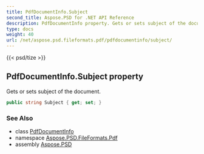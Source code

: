```yaml
---
title: PdfDocumentInfo.Subject
second_title: Aspose.PSD for .NET API Reference
description: PdfDocumentInfo property. Gets or sets subject of the document
type: docs
weight: 40
url: /net/aspose.psd.fileformats.pdf/pdfdocumentinfo/subject/
---
```

{{< psd/tize >}}
## PdfDocumentInfo.Subject property

Gets or sets subject of the document.

```csharp
public string Subject { get; set; }
```

### See Also

* class [PdfDocumentInfo](../)
* namespace [Aspose.PSD.FileFormats.Pdf](../../../aspose.psd.fileformats.pdf/)
* assembly [Aspose.PSD](../../../)


